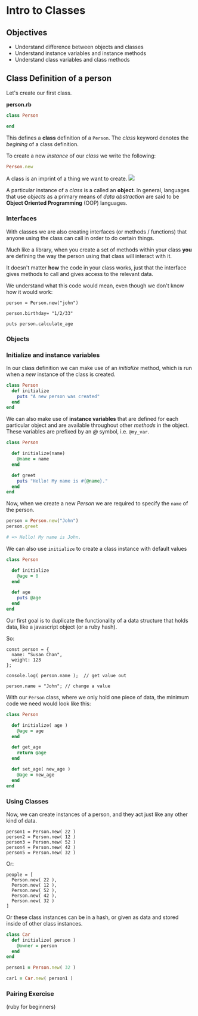 # Intro to Classes

## Objectives
* Understand difference between objects and classes
* Understand instance variables and instance methods
* Understand class variables and class methods


## Class Definition of a person

Let's create our first class.

**person.rb**

```ruby
class Person

end
```

This defines a **class** definition of a `Person`. The *class* keyword denotes the *begining* of a class definition.

To create a new *instance* of our *class* we write the following:

```ruby
Person.new
```

A class is an imprint of a thing we want to create.
![](https://media.giphy.com/media/6djJPJeaWwTrW/giphy.gif)



A particular instance of a *class* is a called an **object**. In general, languages that use *objects* as a primary means of *data abstraction* are said to be **Object Oriented Programming** (OOP) languages.


### Interfaces

With classes we are also creating interfaces (or methods / functions) that anyone using the class can call in order to do certain things.

Much like a library, when you create a set of methods within your class **you** are defining the way the person using that class will interact with it.

It doesn't matter __how__ the code in your class works, just that the interface gives methods to call and gives access to the relevant data.


We understand what this code would mean, even though we don't know how it would work:
```
person = Person.new("john")

person.birthday= "1/2/33"

puts person.calculate_age
```



### Objects


### Initialize and instance variables

In our class definition we can make use of an *initialize* method, which is run when a *new* instance of the class is created.

```ruby
class Person
  def initialize
    puts "A new person was created"
  end
end
```



We can also make use of **instance variables** that are defined for each particular object and are available throughout other *methods* in the object. These variables are prefixed by an *@* symbol, i.e. `@my_var`.

```ruby
class Person

  def initialize(name)
    @name = name
  end

  def greet
    puts "Hello! My name is #{@name}."
  end
end
```



Now, when we create a new *Person* we are required to specify the `name` of the person.

```ruby
person = Person.new("John")
person.greet

# => Hello! My name is John.
```

We can also use `initialize` to create a class instance with default values
```ruby
class Person

  def initialize
    @age = 0
  end

  def age
    puts @age
  end
end
```

Our first goal is to duplicate the functionality of a data structure that holds data, like a javascript object (or a ruby hash).

So:
```
const person = {
  name: "Susan Chan",
  weight: 123
};

console.log( person.name );  // get value out

person.name = "John"; // change a value
```

With our `Person` class, where we only hold one piece of data, the minimum code we need would look like this:

```ruby
class Person

  def initialize( age )
    @age = age
  end

  def get_age
    return @age
  end

  def set_age( new_age )
    @age = new_age
  end
end
```

### Using Classes
Now, we can create instances of a person, and they act just like any other kind of data.

```
person1 = Person.new( 22 )
person2 = Person.new( 12 )
person3 = Person.new( 52 )
person4 = Person.new( 42 )
person5 = Person.new( 32 )
```

Or:

```
people = [
  Person.new( 22 ),
  Person.new( 12 ),
  Person.new( 52 ),
  Person.new( 42 ),
  Person.new( 32 )
]
```

Or these class instances can be in a hash, or given as data and stored inside of other class instances.

```ruby
class Car
  def initialize( person )
    @owner = person
  end
end

person1 = Person.new( 32 )

car1 = Car.new( person1 )
```
### Pairing Exercise
(ruby for beginners)

